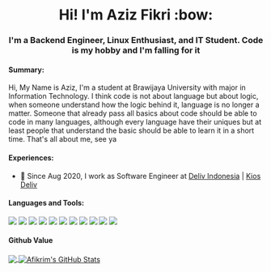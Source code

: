 <h1 align="center">Hi! I'm Aziz Fikri :bow:</h1>

<h3 align="center">I'm a Backend Engineer, Linux Enthusiast, and IT Student. Code is my hobby and I'm falling for it</h3>

#### Summary:
Hi, My Name is Aziz, I'm a student at Brawijaya University with major in Information Technology. I think code is not about language but about logic, when someone understand how the logic behind it, language is no longer a matter. Someone that already pass all basics about code should be able to code in many languages, although every language have their uniques but at least people that understand the basic should be able to learn it in a short time. That's all about me, see ya

#### Experiences:
- :office: Since Aug 2020, I work as Software Engineer at [Deliv Indonesia](https://deliv.co.id) | [Kios Deliv](https://kios.deliv.id)

#### Languages and Tools:
![](https://img.shields.io/badge/OS-Linux-informational?style=flat&logo=linux&logoColor=white&color=2bbc8a)
![](https://img.shields.io/badge/Shell-Zsh-informational?style=flat&logo=gnu-bash&logoColor=white&color=2bbc8a)
![](https://img.shields.io/badge/Editor-Vim-informational?style=flat&logo=vim&logoColor=white&color=2bbc8a)
![](https://img.shields.io/badge/Code-JavaScript-informational?style=flat&logo=javascript&logoColor=white&color=2bbc8a)
![](https://img.shields.io/badge/Code-TypeScript-informational?style=flat&logo=typescript&logoColor=white&color=2bbc8a)
![](https://img.shields.io/badge/Code-Java-informational?style=flat&logo=java&logoColor=white&color=2bbc8a)
![](https://img.shields.io/badge/Code-Python-informational?style=flat&logo=python&logoColor=white&color=2bbc8a)
![](https://img.shields.io/badge/Tech-GraphQL-informational?style=flat&logo=graphql&logoColor=white&color=2bbc8a)
![](https://img.shields.io/badge/Tech-Spring-informational?style=flat&logo=spring&logoColor=white&color=2bbc8a)
![](https://img.shields.io/badge/Tech-Node.Js-informational?style=flat&logo=node.js&logoColor=white&color=2bbc8a)
![](https://img.shields.io/badge/Tools-PostgreSQL-informational?style=flat&logo=postgresql&logoColor=white&color=2bbc8a)

#### Github Value
<p align="left">
  <a href="https://github.com/afikrim">
    <img align="center" src="https://github-readme-stats.vercel.app/api/top-langs/?username=afikrim&hide=vim script" />
  </a>
  <a href="https://github.com/afikrim">
    <img align="center" src="https://github-readme-stats.vercel.app/api?username=afikrim&show_icons=true&line_height=33&count_private=true" alt="Afikrim's GitHub Stats" />
  </a>
</p>
